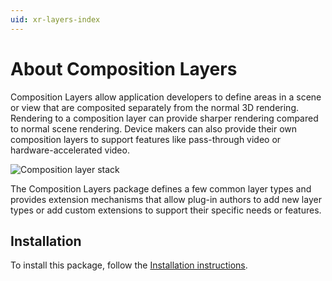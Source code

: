 ```yaml
---
uid: xr-layers-index
---
```


# About Composition Layers

Composition Layers allow application developers to define areas in a scene or view that are composited separately from the normal 3D rendering. Rendering to a composition layer can provide sharper rendering compared to normal scene rendering. Device makers can also provide their own composition layers to support features like pass-through video or hardware-accelerated video.

![Composition layer stack](images/composition-layer-stack.png)

The Composition Layers package defines a few common layer types and provides extension mechanisms that allow plug-in authors to add new layer types or add custom extensions to support their specific needs or features.

## Installation

To install this package, follow the [Installation instructions](xref:xr-layers-install).


[Using Composition Layers]: xref:xr-layers-using
[ILayerProvider]: xref:UnityEngine.XR.CompositionLayers.Provider.ILayerProvider
